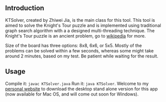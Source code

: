 ## Introduction
KTSolver, created by Zhiwei Jia, is the main class for this tool. 
This tool is aimed to solve the Knight's Tour puzzle and is 
implemented using traditional graph search algorithm with a 
a designed multi-threading technique. The Knight's Tour puzzle is an ancient problem, go to [wikipedia](https://en.wikipedia.org/wiki/Knight%27s_tour) for more.

Size of the board has three options: 8x8, 6x6, or 5x5.
Mostly of the problems can be solved within a few seconds,
whereas some might take around 2 minutes, based on my test.
Be patient while waiting for the result.

## Usage
Compile it: ```javac KTSolver.java``` Run it: ```java KTSolver```.
Welcome to my [personal website](http://zhiweijia.net) to download the desktop stand alone
version for this app (now available for Mac OS, and will come 
out soon for Windows).
